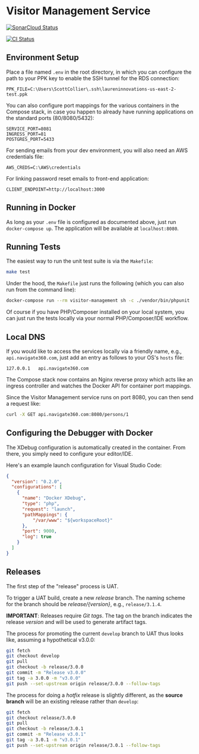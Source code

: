 # Visitor Management Service

[![SonarCloud Status](https://sonarcloud.io/api/project_badges/measure?project=ALICE-SaaS_visitor-management-service&metric=alert_status&token=3138a23fd3451991e83eda8940adb84e4fc30188)](https://sonarcloud.io/dashboard?id=ALICE-SaaS_visitor-management-service)

[![CI Status](https://github.com/ALICE-SaaS/visitor-management-service/workflows/CI/badge.svg)](https://github.com/ALICE-SaaS/visitor-management-service/actions)

## Environment Setup

Place a file named `.env` in the root directory, in which you can configure the path to your PPK key to enable the SSH tunnel for the RDS connection:

```env
PPK_FILE=C:\Users\ScottCollier\.ssh\laureninnovations-us-east-2-test.ppk
```

You can also configure port mappings for the various containers in the Compose stack, in case you happen to already have running applications on the standard ports (80/8080/5432):

```env
SERVICE_PORT=8081
INGRESS_PORT=81
POSTGRES_PORT=5433
```

For sending emails from your dev environment, you will also need an AWS credentials file:

```env
AWS_CREDS=C:\AWS\credentials
```

For linking password reset emails to front-end application:
```env
CLIENT_ENDPOINT=http://localhost:3000
```

## Running in Docker

As long as your `.env` file is configured as documented above, just run `docker-compose up`.  The application will be available at `localhost:8080`.

## Running Tests

The easiest way to run the unit test suite is via the `Makefile`:

```bash
make test
```

Under the hood, the `Makefile` just runs the following (which you can also run from the command line):

```bash
docker-compose run --rm visitor-management sh -c ./vendor/bin/phpunit
```

Of course if you have PHP/Composer installed on your local system, you can just run the tests locally via your normal PHP/Composer/IDE workflow.

## Local DNS

If you would like to access the services locally via a friendly name, e.g., `api.navigate360.com`, just add an entry as follows to your OS's `hosts` file:

```env
127.0.0.1   api.navigate360.com
```

The Compose stack now contains an Nginx reverse proxy which acts like an ingress controller and watches the Docker API for container port mappings.

Since the Visitor Management service runs on port 8080, you can then send a request like:

```bash
curl -X GET api.navigate360.com:8080/persons/1
```

## Configuring the Debugger with Docker

The XDebug configuration is automatically created in the container.  From there, you simply need to configure your editor/IDE.

Here's an example launch configuration for Visual Studio Code:

```json
{
  "version": "0.2.0",
  "configurations": [
    {
      "name": "Docker XDebug",
      "type": "php",
      "request": "launch",
      "pathMappings": {
          "/var/www": "${workspaceRoot}"
      },
      "port": 9000,
      "log": true
    }
  ]
}
```

## Releases

The first step of the "release" process is UAT.

To trigger a UAT build, create a new *release* branch.  The naming scheme for the branch should be *release/{version}*, e.g., `release/3.1.4`.

**IMPORTANT**: Releases require *Git tags*.  The tag on the branch indicates the release *version* and will be used to generate artifact tags.

The process for promoting the current `develop` branch to UAT thus looks like, assuming a hypothetical v3.0.0:

```bash
git fetch
git checkout develop
git pull
git checkout -b release/3.0.0
git commit -m "Release v3.0.0"
git tag -a 3.0.0 -m "v3.0.0"
git push --set-upstream origin release/3.0.0 --follow-tags
```

The process for doing a *hotfix* release is slightly different, as the **source branch** will be an existing release rather than `develop`:

```bash
git fetch
git checkout release/3.0.0
git pull
git checkout -b release/3.0.1
git commit -m "Release v3.0.1"
git tag -a 3.0.1 -m "v3.0.1"
git push --set-upstream origin release/3.0.1 --follow-tags
```
